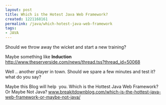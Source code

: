 ```yaml
---
layout: post
title: Which is the Hotest Java Web Framework?
created: 1221168161
permalink: /java/which-hotest-java-web-framework
tags:
- JAVA
---
```

<p>Should we throw away the wicket and start a new training?</p><p>Maybe something like <strong>Induction </strong><a target="_blank" href="http://www.theserverside.com/news/thread.tss?thread_id=50068">http://www.theserverside.com/news/thread.tss?thread_id=50068</a></p><p>Well .. another player in town. Should we spare a few minutes and test it? what do you say?</p><p>Maybe this Blog will help&nbsp; you. Which is the Hottest Java Web Framework? Or Maybe Not Java?<span style="font-weight: bold;">&nbsp;</span><a target="_blank" href="http://www.breakitdownblog.com/which-is-the-hottest-java-web-framework-or-maybe-not-java/">www.breakitdownblog.com/which-is-the-hottest-java-web-framework-or-maybe-not-java/</a></p>
